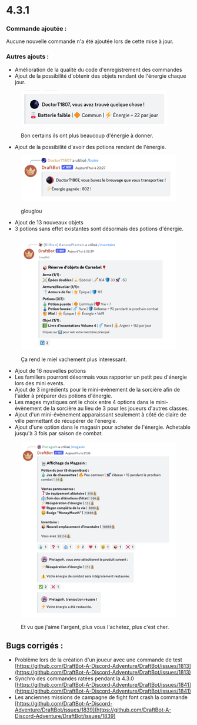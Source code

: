 # 4.3.1

### Commande ajoutée :

Aucune nouvelle commande n'a été ajoutée lors de cette mise à jour.

### Autres ajouts :

* Amélioration de la qualité du code d'enregistrement des commandes
* Ajout de la possibilité d'obtenir des objets rendant de l'énergie chaque jour.

<figure><img src="../.gitbook/assets/image (1) (1) (1) (2) (1).png" alt=""><figcaption><p>Bon certains ils ont plus beaucoup d'énergie à donner.</p></figcaption></figure>

* Ajout de la possibilité d'avoir des potions rendant de l'énergie.

<figure><img src="../.gitbook/assets/image (3) (3).png" alt=""><figcaption><p>glouglou</p></figcaption></figure>

* Ajout de 13 nouveaux objets
* 3 potions sans effet existantes sont désormais des potions d'énergie.

<figure><img src="../.gitbook/assets/image (2) (2).png" alt=""><figcaption><p>Ça rend le miel vachement plus interessant.</p></figcaption></figure>

* Ajout de 16 nouvelles potions
* Les familiers pourront désormais vous rapporter un petit peu d'énergie lors des mini events.
* Ajout de 3 ingrédients pour le mini-évènement de la sorcière afin de l'aider à préparer des potions d'énergie.
* Les mages mystiques ont le choix entre 4 options dans le mini-évènement de la sorcière au lieu de 3 pour les joueurs d'autres classes.
* Ajout d'un mini-évènement apparaissant seulement à côté de claire de ville permettant de récupérer de l'énergie.
* Ajout d'une option dans le magasin pour acheter de l'énergie. Achetable jusqu'à 3 fois par saison de combat.

<figure><img src="../.gitbook/assets/image (3) (4).png" alt=""><figcaption><p>Et vu que j'aime l'argent, plus vous l'achetez, plus c'est cher.</p></figcaption></figure>

## Bugs corrigés :

* Problème lors de la création d'un joueur avec une commande de test [https://github.com/DraftBot-A-Discord-Adventure/DraftBot/issues/1813](https://github.com/DraftBot-A-Discord-Adventure/DraftBot/issues/1813)
* Synchro des commandes ratées pendant la 4.3.0 [https://github.com/DraftBot-A-Discord-Adventure/DraftBot/issues/1841](https://github.com/DraftBot-A-Discord-Adventure/DraftBot/issues/1841)
* Les anciennes missions de campagne de fight font crash la commande [https://github.com/DraftBot-A-Discord-Adventure/DraftBot/issues/1839](https://github.com/DraftBot-A-Discord-Adventure/DraftBot/issues/1839)
